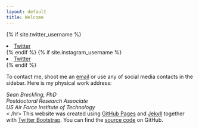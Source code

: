 ```yaml
---
layout: default
title: Welcome
---
```


{% if site.twitter_username %}
  <li>
    <a href="https://twitter.com/{{ site.twitter_username }}">
      <i class="fa fa-twitter"></i> Twitter
    </a>
  </li>
{% endif %}
{% if site.instagram_username %}
  <li>
    <a href="https://instagram.com/{{ site.instagram_username }}">
      <i class="fa fa-instagram"></i> Twitter
    </a>
  </li>
{% endif %}

To contact me, shoot me an [email](mailto:sean.breckling.ctr@afit.edu) or use any of social media contacts in the sidebar.  Here is my physical work address:

<address>
Sean Breckling, PhD<br />
Postdoctoral Research Associate<br />
US Air Force Institute of Technology<br />
</address>
< /hr>
This website was created using <a href="https://pages.github.com">GitHub Pages</a> and <a href="http://jekyllrb.com">Jekyll</a> together with <a href="http://getbootstrap.com">Twitter Bootstrap</a>. You can find the <a href="https://github.com/dcernst/dcernst.github.io">source code</a> on GitHub.
